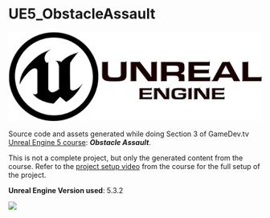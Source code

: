 # UE5_ObstacleAssault

<img src="./UE-logo.jpg">

Source code and assets generated while doing Section 3 of GameDev.tv [Unreal Engine 5 course](https://www.udemy.com/course/unrealcourse): ***Obstacle Assault***.

This is not a complete project, but only the generated content from the course. Refer to the [project setup video](https://www.udemy.com/course/unrealcourse/learn/lecture/31759890#overview) from the course for the full setup of the project.

**Unreal Engine Version used**: 5.3.2

<img src="./UE5_ObstacleAssault.gif">
